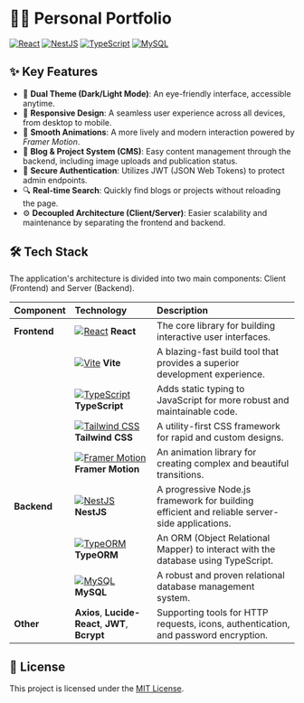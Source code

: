 # 👨‍💻 Personal Portfolio


[![React][React-shield]][React-url]
[![NestJS][NestJS-shield]][NestJS-url]
[![TypeScript][TypeScript-shield]][TypeScript-url]
[![MySQL][MySQL-shield]][MySQL-url]



## ✨ Key Features

-   🎨 **Dual Theme (Dark/Light Mode)**: An eye-friendly interface, accessible anytime.
-   📱 **Responsive Design**: A seamless user experience across all devices, from desktop to mobile.
-   🚀 **Smooth Animations**: A more lively and modern interaction powered by _Framer Motion_.
-   📝 **Blog & Project System (CMS)**: Easy content management through the backend, including image uploads and publication status.
-   🔐 **Secure Authentication**: Utilizes JWT (JSON Web Tokens) to protect admin endpoints.
-   🔍 **Real-time Search**: Quickly find blogs or projects without reloading the page.
-   ⚙️ **Decoupled Architecture (Client/Server)**: Easier scalability and maintenance by separating the frontend and backend.

## 🛠️ Tech Stack

The application's architecture is divided into two main components: Client (Frontend) and Server (Backend).

| Component  | Technology                                       | Description                                                                      |
| :--------- | :----------------------------------------------- | :------------------------------------------------------------------------------- |
| **Frontend** | [![React][React-shield]][React-url] **React** | The core library for building interactive user interfaces.                       |
|            | [![Vite][Vite-shield]][Vite-url] **Vite** | A blazing-fast build tool that provides a superior development experience.         |
|            | [![TypeScript][TypeScript-shield]][TypeScript-url] **TypeScript** | Adds static typing to JavaScript for more robust and maintainable code.        |
|            | [![Tailwind CSS][Tailwind-shield]][Tailwind-url] **Tailwind CSS** | A utility-first CSS framework for rapid and custom designs.                    |
|            | [![Framer Motion][Framer-shield]][Framer-url] **Framer Motion** | An animation library for creating complex and beautiful transitions.            |
| **Backend** | [![NestJS][NestJS-shield]][NestJS-url] **NestJS** | A progressive Node.js framework for building efficient and reliable server-side applications. |
|            | [![TypeORM][TypeORM-shield]][TypeORM-url] **TypeORM** | An ORM (Object Relational Mapper) to interact with the database using TypeScript. |
|            | [![MySQL][MySQL-shield]][MySQL-url] **MySQL** | A robust and proven relational database management system.                       |
| **Other** | **Axios**, **Lucide-React**, **JWT**, **Bcrypt** | Supporting tools for HTTP requests, icons, authentication, and password encryption. |


## 📄 License

This project is licensed under the [MIT License](https://github.com/ajyoor/portfolio-ajy/blob/main/LICENSE).


[React-shield]: https://img.shields.io/badge/React-61DAFB?style=for-the-badge&logo=react&logoColor=black
[React-url]: https://reactjs.org/
[NestJS-shield]: https://img.shields.io/badge/NestJS-E0234E?style=for-the-badge&logo=nestjs&logoColor=white
[NestJS-url]: https://nestjs.com/
[TypeScript-shield]: https://img.shields.io/badge/TypeScript-3178C6?style=for-the-badge&logo=typescript&logoColor=white
[TypeScript-url]: https://www.typescriptlang.org/
[MySQL-shield]: https://img.shields.io/badge/MySQL-4479A1?style=for-the-badge&logo=mysql&logoColor=white
[MySQL-url]: https://www.mysql.com/
[Vite-shield]: https://img.shields.io/badge/Vite-646CFF?style=for-the-badge&logo=vite&logoColor=white
[Vite-url]: https://vitejs.dev/
[Tailwind-shield]: https://img.shields.io/badge/Tailwind_CSS-06B6D4?style=for-the-badge&logo=tailwindcss&logoColor=white
[Tailwind-url]: https://tailwindcss.com/
[Framer-shield]: https://img.shields.io/badge/Framer_Motion-E4405F?style=for-the-badge&logo=framer&logoColor=white
[Framer-url]: https://www.framer.com/motion/
[TypeORM-shield]: https://img.shields.io/badge/TypeORM-E0234E?style=for-the-badge
[TypeORM-url]: https://typeorm.io/
[License-shield]: https://img.shields.io/github/license/ajyoor/portfolio-ajy?style=for-the-badge
[License-url]: https://github.com/ajyoor/portfolio-ajy/blob/main/LICENSE
